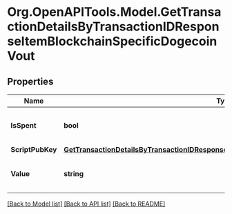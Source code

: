 # Org.OpenAPITools.Model.GetTransactionDetailsByTransactionIDResponseItemBlockchainSpecificDogecoinVout

## Properties

Name | Type | Description | Notes
------------ | ------------- | ------------- | -------------
**IsSpent** | **bool** | Defines whether the output is spent or not. | 
**ScriptPubKey** | [**GetTransactionDetailsByTransactionIDResponseItemBlockchainSpecificDogecoinScriptPubKey**](GetTransactionDetailsByTransactionIDResponseItemBlockchainSpecificDogecoinScriptPubKey.md) |  | 
**Value** | **string** | Represents the sent/received amount. | 

[[Back to Model list]](../README.md#documentation-for-models) [[Back to API list]](../README.md#documentation-for-api-endpoints) [[Back to README]](../README.md)

